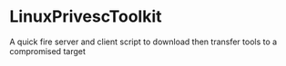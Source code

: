 # LinuxPrivescToolkit
A quick fire server and client script to download then transfer tools to a compromised target
